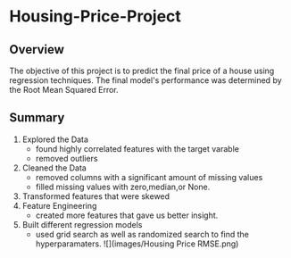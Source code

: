 # Housing-Price-Project
## Overview
The objective of this project is to predict the final price of a house using regression techniques. The final model's performance was determined by the Root Mean Squared Error.
## Summary 
1. Explored the Data
    * found highly correlated features with the target varable
    * removed outliers
2. Cleaned the Data
    * removed columns with a significant amount of missing values
    * filled missing values with zero,median,or None.
3. Transformed features that were skewed
4. Feature Engineering
    * created more features that gave us better insight.
5. Built different regression models
    * used grid search as well as randomized search to find the hyperparamaters.
![](images/Housing Price RMSE.png)

